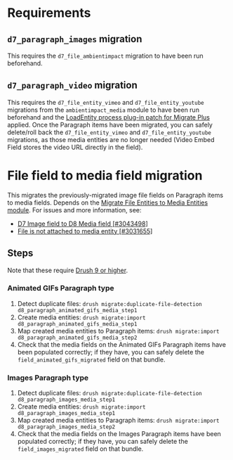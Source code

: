 # Requirements

## ```d7_paragraph_images``` migration

This requires the ```d7_file_ambientimpact``` migration to have been run
beforehand.

## ```d7_paragraph_video``` migration

This requires the ```d7_file_entity_vimeo``` and ```d7_file_entity_youtube```
migrations from the ```ambientimpact_media``` module to have been run beforehand
and the [LoadEntity process plug-in patch for Migrate
Plus](https://www.drupal.org/project/migrate_plus/issues/3018849#comment-12928073)
applied. Once the Paragraph items have been migrated, you can safely delete/roll
back the ```d7_file_entity_vimeo``` and ```d7_file_entity_youtube``` migrations,
as those media entities are no longer needed (Video Embed Field stores the video
URL directly in the field).

# File field to media field migration

This migrates the previously-migrated image file fields on Paragraph items to
media fields. Depends on the [Migrate File Entities to Media Entities
module](https://www.drupal.org/project/migrate_file_to_media). For issues and
more information, see:

* [D7 Image field to D8 Media field [#3043498]](https://www.drupal.org/project/migrate_file_to_media/issues/3043498)
* [File is not attached to media entity [#3031655]](https://www.drupal.org/project/migrate_file_to_media/issues/3031655#comment-13041350)

## Steps

Note that these require [Drush 9 or
higher](https://docs.drush.org/en/master/install/).

### Animated GIFs Paragraph type

1. Detect duplicate files: ```drush migrate:duplicate-file-detection d8_paragraph_animated_gifs_media_step1```
2. Create media entities: ```drush migrate:import d8_paragraph_animated_gifs_media_step1```
3. Map created media entities to Paragraph items: ```drush migrate:import d8_paragraph_animated_gifs_media_step2```
4. Check that the media fields on the Animated GIFs Paragraph items have been populated correctly; if they have, you can safely delete the ```field_animated_gifs_migrated``` field on that bundle.

### Images Paragraph type

1. Detect duplicate files: ```drush migrate:duplicate-file-detection d8_paragraph_images_media_step1```
2. Create media entities: ```drush migrate:import d8_paragraph_images_media_step1```
3. Map created media entities to Paragraph items: ```drush migrate:import d8_paragraph_images_media_step2```
4. Check that the media fields on the Images Paragraph items have been populated correctly; if they have, you can safely delete the ```field_images_migrated``` field on that bundle.
